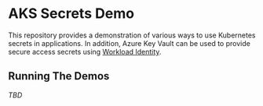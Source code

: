 # AKS Secrets Demo

This repository provides a demonstration of various ways to use Kubernetes secrets in applications. In addition, Azure Key Vault can be used to provide secure access secrets using [Workload Identity](https://learn.microsoft.com/en-us/azure/aks/workload-identity-overview?tabs=dotnet). 

## Running The Demos

*TBD*